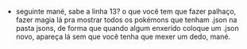 - seguinte mané, sabe a linha 13? o que você tem que fazer palhaço, fazer magia lá pra mostrar todos os pokémons que tenham .json na pasta jsons, de forma que quando algum enxerido coloque um .json novo, apareça lá sem que você tenha que mexer um dedo, mané.